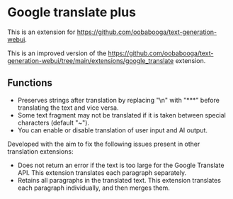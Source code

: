 # Google translate plus
This is an extension for https://github.com/oobabooga/text-generation-webui.

This is an improved version of the https://github.com/oobabooga/text-generation-webui/tree/main/extensions/google_translate extension.

## Functions
- Preserves strings after translation by replacing "\n" with "***" before translating the text and vice versa.
- Some text fragment may not be translated if it is taken between special characters (default "~").
- You can enable or disable translation of user input and AI output.


Developed with the aim to fix the following issues present in other translation extensions:
- Does not return an error if the text is too large for the Google Translate API. This extension translates each paragraph separately.
- Retains all paragraphs in the translated text. This extension translates each paragraph individually, and then merges them.
